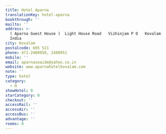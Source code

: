 ```yaml
---
title: Hotel Aparna
translationKey: hotel-aparna
bookthrough: ''
mailto: ''
address: >-
  ( Aparna Guest House )  Light House Road   Vizhinjam P O   Kovalam   Kerala,
  India          
city: Kovalam
postalcode: 695 521
phone: 471-2480950, 2480951
mobile: ''
email: aparnaseaide@yahoo.co.in
website: www.aparnahotelkovalam.com
note: ''
type: hotel
category:
  - H
showHotel: 0
starCategory: 0
checkout: ''
accessRail: ''
accessAir: ''
accessBus: ''
advantage: ''
rooms: 0
---
```

